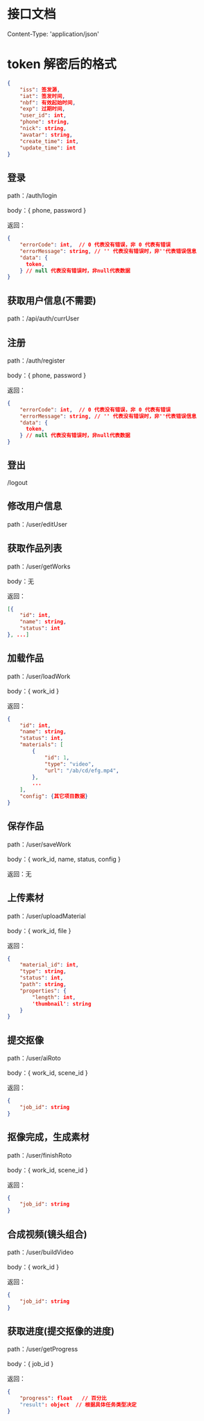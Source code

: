 # 接口文档
Content-Type: 'application/json'

# token 解密后的格式

```json
{
    "iss": 签发源,
    "iat": 签发时间,
    "nbf": 有效起始时间,
    "exp": 过期时间,
    "user_id": int,
    "phone": string,
    "nick": string,
    "avatar": string,
    "create_time": int,
    "update_time": int
}
```

## 登录
path：/auth/login

body：{ phone, password }

返回：
```json
{
    "errorCode": int,  // 0 代表没有错误，非 0 代表有错误
    "errorMessage": string, // '' 代表没有错误时，非''代表错误信息
    "data": {
      token,
    } // null 代表没有错误时，非null代表数据
}
```

## 获取用户信息(不需要)
path：/api/auth/currUser
## 注册
path：/auth/register

body：{ phone, password }

返回：
```json
{
    "errorCode": int,  // 0 代表没有错误，非 0 代表有错误
    "errorMessage": string, // '' 代表没有错误时，非''代表错误信息
    "data": {
      token,
    } // null 代表没有错误时，非null代表数据
}
```

## 登出
/logout

## 修改用户信息
path：/user/editUser

## 获取作品列表
path：/user/getWorks

body：无

返回：
```json
[{
    "id": int,
    "name": string,
    "status": int
}, ...]
```

## 加载作品
path：/user/loadWork

body：{ work_id }

返回：
```json
{
    "id": int,
    "name": string,
    "status": int,
    "materials": [
        {
            "id": 1,
            "type": "video",
            "url": "/ab/cd/efg.mp4",
        },
        ...
    ],
    "config": {其它项目数据}
}
```

## 保存作品
path：/user/saveWork

body：{ work_id, name, status, config }

返回：无

## 上传素材
path：/user/uploadMaterial

body：{ work_id, file }

返回：
```json
{
    "material_id": int,
    "type": string,
    "status": int,
    "path": string,
    "properties": {
        "length": int,
        'thumbnail': string
    }
}
```

## 提交抠像
path：/user/aiRoto

body：{ work_id, scene_id }

返回：
```json
{
    "job_id": string
}
```

## 抠像完成，生成素材
path：/user/finishRoto

body：{ work_id, scene_id }

返回：
```json
{
    "job_id": string
}
```

## 合成视频(镜头组合)
path：/user/buildVideo

body：{ work_id }

返回：
```json
{
    "job_id": string
}
```

## 获取进度(提交抠像的进度)
path：/user/getProgress

body：{ job_id }

返回：
```json
{
    "progress": float   // 百分比
    "result": object  // 根据具体任务类型决定
}
```
